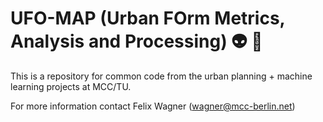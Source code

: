 # UFO-MAP (Urban FOrm Metrics, Analysis and Processing) :alien:  :city_sunset:

This is a repository for common code from the urban planning + machine learning projects at MCC/TU. 

For more information contact Felix Wagner (wagner@mcc-berlin.net)



